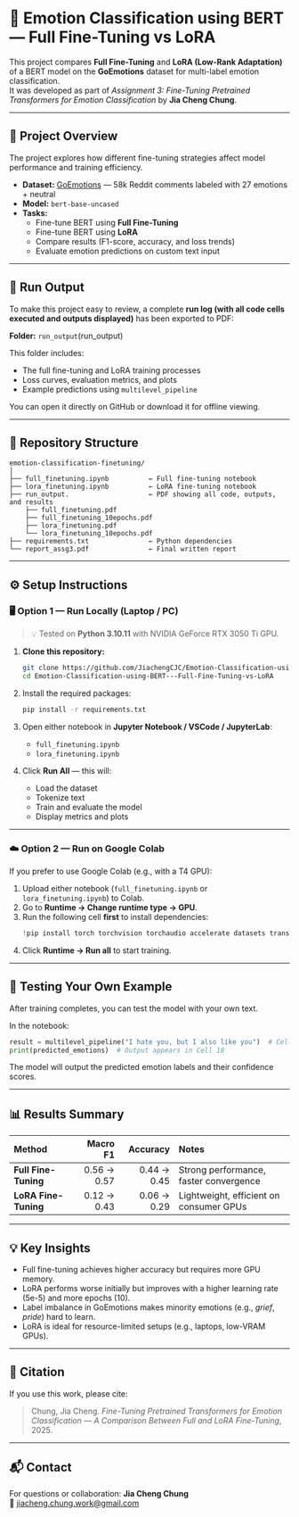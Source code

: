 # 🧠 Emotion Classification using BERT — Full Fine-Tuning vs LoRA

This project compares **Full Fine-Tuning** and **LoRA (Low-Rank Adaptation)** of a BERT model on the **GoEmotions** dataset for multi-label emotion classification.  
It was developed as part of *Assignment 3: Fine-Tuning Pretrained Transformers for Emotion Classification* by **Jia Cheng Chung**.

---

## 📘 Project Overview
The project explores how different fine-tuning strategies affect model performance and training efficiency.

- **Dataset:** [GoEmotions](https://github.com/google-research/google-research/tree/master/goemotions) — 58k Reddit comments labeled with 27 emotions + neutral  
- **Model:** `bert-base-uncased`
- **Tasks:**
  - Fine-tune BERT using **Full Fine-Tuning**
  - Fine-tune BERT using **LoRA**
  - Compare results (F1-score, accuracy, and loss trends)
  - Evaluate emotion predictions on custom text input

---

## 📄 Run Output
To make this project easy to review, a complete **run log (with all code cells executed and outputs displayed)** has been exported to PDF:

**Folder:** `run_output`(run_output)

This folder includes:
- The full fine-tuning and LoRA training processes
- Loss curves, evaluation metrics, and plots
- Example predictions using `multilevel_pipeline`

You can open it directly on GitHub or download it for offline viewing.

---

## 🧩 Repository Structure
```
emotion-classification-finetuning/
│
├── full_finetuning.ipynb          ← Full fine-tuning notebook
├── lora_finetuning.ipynb          ← LoRA fine-tuning notebook
├── run_output.                    ← PDF showing all code, outputs, and results
    ├── full_finetuning.pdf
    ├── full_finetuning_10epochs.pdf
    ├── lora_finetuning.pdf
    └── lora_finetuning_10epochs.pdf
├── requirements.txt               ← Python dependencies
└── report_assg3.pdf               ← Final written report

```

---

## ⚙️ Setup Instructions

### 🖥️ Option 1 — Run Locally (Laptop / PC)
> 💡 Tested on **Python 3.10.11** with NVIDIA GeForce RTX 3050 Ti GPU.

1. **Clone this repository:**
   ```bash
   git clone https://github.com/JiachengCJC/Emotion-Classification-using-BERT---Full-Fine-Tuning-vs-LoRA.git
   cd Emotion-Classification-using-BERT---Full-Fine-Tuning-vs-LoRA
   ```

2. Install the required packages:
   ```bash
   pip install -r requirements.txt
   ```

3. Open either notebook in **Jupyter Notebook / VSCode / JupyterLab**:
   - `full_finetuning.ipynb`
   - `lora_finetuning.ipynb`

4. Click **Run All** — this will:
   - Load the dataset  
   - Tokenize text  
   - Train and evaluate the model  
   - Display metrics and plots  

---

### ☁️ Option 2 — Run on Google Colab
If you prefer to use Google Colab (e.g., with a T4 GPU):

1. Upload either notebook (`full_finetuning.ipynb` or `lora_finetuning.ipynb`) to Colab.  
2. Go to **Runtime → Change runtime type → GPU**.  
3. Run the following cell **first** to install dependencies:
   ```python
   !pip install torch torchvision torchaudio accelerate datasets transformers scikit-learn matplotlib pandas numpy
   ```
4. Click **Runtime → Run all** to start training.

---

## 🧪 Testing Your Own Example
After training completes, you can test the model with your own text.

In the notebook:
```python
result = multilevel_pipeline("I hate you, but I also like you")  # Cell 17
print(predicted_emotions)  # Output appears in Cell 18
```

The model will output the predicted emotion labels and their confidence scores.

---

## 📊 Results Summary

| Method | Macro F1 | Accuracy | Notes |
|:--|--:|--:|:--|
| **Full Fine-Tuning** | 0.56 → 0.57 | 0.44 → 0.45 | Strong performance, faster convergence |
| **LoRA Fine-Tuning** | 0.12 → 0.43 | 0.06 → 0.29 | Lightweight, efficient on consumer GPUs |

---

## 💡 Key Insights
- Full fine-tuning achieves higher accuracy but requires more GPU memory.  
- LoRA performs worse initially but improves with a higher learning rate (5e-5) and more epochs (10).  
- Label imbalance in GoEmotions makes minority emotions (e.g., *grief*, *pride*) hard to learn.  
- LoRA is ideal for resource-limited setups (e.g., laptops, low-VRAM GPUs).

---

## 🧾 Citation
If you use this work, please cite:
> Chung, Jia Cheng. *Fine-Tuning Pretrained Transformers for Emotion Classification — A Comparison Between Full and LoRA Fine-Tuning*, 2025.

---

## 📬 Contact
For questions or collaboration:
**Jia Cheng Chung**  
📧 jiacheng.chung.work@gmail.com  
